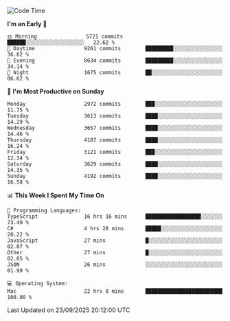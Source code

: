<!--START_SECTION:waka-->
![Code Time](http://img.shields.io/badge/Code%20Time-5%2C386%20hrs%2059%20mins-blue)

**I'm an Early 🐤** 

```text
🌞 Morning                5721 commits        ██████░░░░░░░░░░░░░░░░░░░   22.62 % 
🌆 Daytime                9261 commits        █████████░░░░░░░░░░░░░░░░   36.62 % 
🌃 Evening                8634 commits        █████████░░░░░░░░░░░░░░░░   34.14 % 
🌙 Night                  1675 commits        ██░░░░░░░░░░░░░░░░░░░░░░░   06.62 % 
```
📅 **I'm Most Productive on Sunday** 

```text
Monday                   2972 commits        ███░░░░░░░░░░░░░░░░░░░░░░   11.75 % 
Tuesday                  3613 commits        ████░░░░░░░░░░░░░░░░░░░░░   14.29 % 
Wednesday                3657 commits        ████░░░░░░░░░░░░░░░░░░░░░   14.46 % 
Thursday                 4107 commits        ████░░░░░░░░░░░░░░░░░░░░░   16.24 % 
Friday                   3121 commits        ███░░░░░░░░░░░░░░░░░░░░░░   12.34 % 
Saturday                 3629 commits        ████░░░░░░░░░░░░░░░░░░░░░   14.35 % 
Sunday                   4192 commits        ████░░░░░░░░░░░░░░░░░░░░░   16.58 % 
```


📊 **This Week I Spent My Time On** 

```text
💬 Programming Languages: 
TypeScript               16 hrs 16 mins      ██████████████████░░░░░░░   73.49 % 
C#                       4 hrs 28 mins       █████░░░░░░░░░░░░░░░░░░░░   20.22 % 
JavaScript               27 mins             █░░░░░░░░░░░░░░░░░░░░░░░░   02.07 % 
Other                    27 mins             █░░░░░░░░░░░░░░░░░░░░░░░░   02.05 % 
JSON                     26 mins             ░░░░░░░░░░░░░░░░░░░░░░░░░   01.99 % 

💻 Operating System: 
Mac                      22 hrs 8 mins       █████████████████████████   100.00 % 
```


 Last Updated on 23/09/2025 20:12:00 UTC
<!--END_SECTION:waka-->

